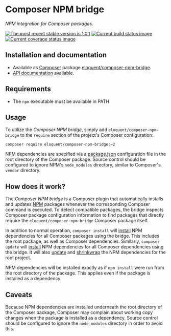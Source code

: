 # Composer NPM bridge

*NPM integration for Composer packages.*

[![The most recent stable version is 1.0.1][version-image]][Semantic versioning]
[![Current build status image][build-image]][Current build status]
[![Current coverage status image][coverage-image]][Current coverage status]

## Installation and documentation

* Available as [Composer] package [eloquent/composer-npm-bridge].
* [API documentation] available.

## Requirements

* The `npm` executable must be available in PATH

## Usage

To utilize the *Composer NPM bridge*, simply add `eloquent/composer-npm-bridge`
to the `require` section of the project's Composer configuration:

    composer require eloquent/composer-npm-bridge:~2

NPM dependencies are specified via a [package.json] configuration file in the
root directory of the Composer package. Source control should be configured to
ignore NPM's `node_modules` directory, similar to Composer's `vendor` directory.

## How does it work?

The *Composer NPM bridge* is a Composer plugin that automatically installs and
updates [NPM] packages whenever the corresponding Composer command is executed.
To detect compatible packages, the bridge inspects Composer package
configuration information to find packages that directly require the
`eloquent/composer-npm-bridge` Composer package itself.

In addition to normal operation, `composer install` will [install] NPM
dependencies for all Composer packages using the bridge. This includes the root
package, as well as Composer dependencies. Similarly, `composer update` will
[install] NPM dependencies for all Composer dependencies using the bridge. It
will also [update] and [shrinkwrap] the NPM dependencies for the root project.

NPM dependencies will be installed exactly as if `npm install` were run from the
root directory of the package. This applies even if the package is installed as
a dependency.

## Caveats

Because NPM dependencies are installed underneath the root directory of the
Composer package, Composer may complain about working copy changes when the
package is installed as a dependency. Source control should be configured to
ignore the `node_modules` directory in order to avoid this.

<!-- References -->

[install]: https://npmjs.org/doc/install.html
[NPM]: https://npmjs.org/
[package.json]: https://npmjs.org/doc/json.html
[shrinkwrap]: https://npmjs.org/doc/shrinkwrap.html
[update]: https://npmjs.org/doc/update.html

[API documentation]: http://lqnt.co/composer-npm-bridge/artifacts/documentation/api/
[Composer]: http://getcomposer.org/
[build-image]: http://img.shields.io/travis/eloquent/composer-npm-bridge/develop.svg "Current build status for the develop branch"
[Current build status]: https://travis-ci.org/eloquent/composer-npm-bridge
[coverage-image]: http://img.shields.io/coveralls/eloquent/composer-npm-bridge/develop.svg "Current test coverage for the develop branch"
[Current coverage status]: https://coveralls.io/r/eloquent/composer-npm-bridge
[eloquent/composer-npm-bridge]: https://packagist.org/packages/eloquent/composer-npm-bridge
[Semantic versioning]: http://semver.org/
[version-image]: http://img.shields.io/:semver-1.0.1-brightgreen.svg "This project uses semantic versioning"
